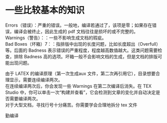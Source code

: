 # 一些比较基本的知识

Errors（错误）：严重的错误。一般地，编译若通过了，该项是零；如果存在错误，编译会被终止，因此生成的 pdf 文档往往是损坏的或不完整的。  
Warnings（警告）：：一些不影响生成文档的瑕疵。  
Bad Boxes（坏箱）7：：指排版中出现的长度问题，比如长度超出（Overfull）等。后面的 Badness 表示错误的严重程度，程度越高数值越大。这类问题需要检查，排除 Badness 高的选项。坏箱一般不会影响文档的生成，但是文档的排版可能出现问题。

由于 LATEX 的编译原理（第一次生成aux 文件，第二次再引用它），目录想要合理显示，需要连续编译两次。  
在连续编译两次后，你会发现一些 Warnings 在第二次编译后消失。在 TEX Studio 中，你可以单击一次“构建并查看”，它会检测到文章的变化并自动决定是否需要编译两次。  
对于大型文档，寻找行号十分痛苦。你需要学会合理地拆分 tex 文件

勤编译
